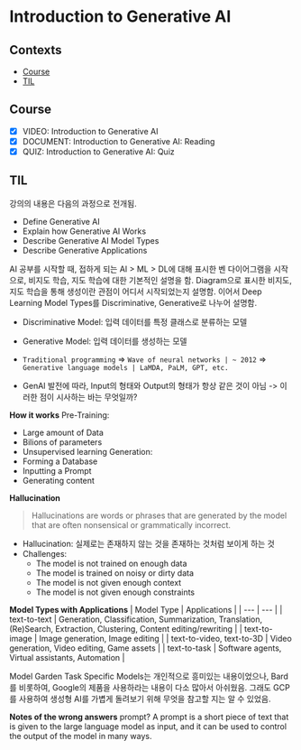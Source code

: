 # Introduction to Generative AI

## Contexts
* [Course](#course)
* [TIL](#til)

## Course
* [x] VIDEO: Introduction to Generative AI
* [x] DOCUMENT: Introduction to Generative AI: Reading
* [x] QUIZ: Introduction to Generative AI: Quiz

## TIL
강의의 내용은 다음의 과정으로 전개됨.
* Define Generative AI
* Explain how Generative AI Works
* Describe Generative AI Model Types
* Describe Generative Applications

AI 공부를 시작할 때, 접하게 되는 AI > ML > DL에 대해 표시한 벤 다이어그램을 시작으로, 비지도 학습, 지도 학습에 대한 기본적인 설명을 함.
Diagram으로 표시한 비지도, 지도 학습을 통해 생성이란 관점이 어디서 시작되었는지 설명함.
이어서 Deep Learning Model Types를 Discriminative, Generative로 나누어 설명함.
* Discriminative Model: 입력 데이터를 특정 클래스로 분류하는 모델
* Generative Model: 입력 데이터를 생성하는 모델

* `Traditional programming` => `Wave of neural networks | ~ 2012` => `Generative language models | LaMDA, PaLM, GPT, etc.`
* GenAI 발전에 따라, Input의 형태와 Output의 형태가 항상 같은 것이 아님 -> 이러한 점이 시사하는 바는 무엇일까?

**How it works**
Pre-Training:
* Large amount of Data
* Bilions of parameters
* Unsupervised learning
Generation:
* Forming a Database
* Inputting a Prompt
* Generating content

**Hallucination**
> Hallucinations are words or phrases that are generated by the model that are often nonsensical or grammatically incorrect.
* Hallucination: 실제로는 존재하지 않는 것을 존재하는 것처럼 보이게 하는 것
* Challenges:
    * The model is not trained on enough data
    * The model is trained on noisy or dirty data
    * The model is not given enough context
    * The model is not given enough constraints

**Model Types with Applications**
| Model Type | Applications |
| --- | --- |
| text-to-text | Generation, Classification, Summarization, Translation, (Re)Search, Extraction, Clustering, Content editing/rewriting |
| text-to-image | Image generation, Image editing |
| text-to-video, text-to-3D | Video generation, Video editing, Game assets |
| text-to-task | Software agents, Virtual assistants, Automation |

Model Garden Task Specific Models는 개인적으로 흥미있는 내용이었으나, Bard 를 비롯하여, Google의 제품을 사용하라는 내용이 다소 많아서 아쉬웠음. 그래도 GCP를 사용하여 생성형 AI를 가볍게 돌려보기 위해 무엇을 참고할 지는 알 수 있었음.

**Notes of the wrong answers**
prompt?
A prompt is a short piece of text that is given to the large language model as input, and it can be used to control the output of the model in many ways.
